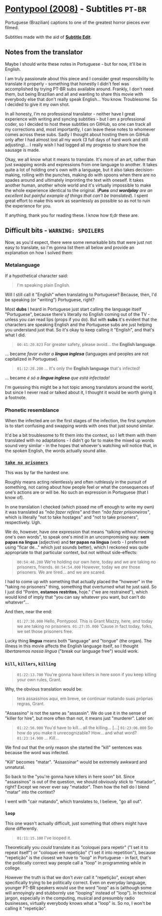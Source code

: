 # [Pontypool (2008)](https://www.rottentomatoes.com/m/pontypool) - Subtitles `PT-BR`

Portuguese (Brazilian) captions to one of the greatest horror pieces ever filmed.

Subtitles made with the aid of [**Subtitle Edit**](https://www.nikse.dk/subtitleedit).

## Notes from the translator

Maybe I should write these notes in Portuguese - but for now, it'll be in English.

I am truly passionate about this piece and I consider great responsibility to translate it properly - something that honestly I didn't feel was accomplished by trying PT-BR subs available around. Frankly, I don't need them, but being Brazilian and all and wanting to share this movie with everybody else that don't really speak English... You know. Troublesome. So I decided to give it my own shot.

In all honesty, I'm no professional translator - neither have I great experience with writing and syncing subtitles - but I *am* a professional coder, so I decided to host these subtitles on GitHub, so one can track all my corrections and, most importantly, I can leave these notes to whomever comes across these subs. Sadly I thought about hosting them on GitHub only after I had almost lost all my work (3 full days of hard work and still adjusting)... I really wish I had logged all my progress to share how the sausage is made.

Okay, we all know what it means to translate. It's more of an art, rather than just swapping words and expressions from one language to another. It takes quite a lot of holding one's own with a language, but it also takes decision-making, rolling with the punches, making do with spoons when there are no spades around and ultimately imprinting the text with oneself. It takes another human, another whole world and it's virtually impossible to make the whole experience identical to the original. (***Puns** and **wordplay** are an excellent but painful example of things that can't be translated*). I spent great effort to make this work as seamlessly as possible so as not to ruin the experience for you.

If anything, thank you for reading these. I know how tl;dr these are.

## Difficult bits - `WARNING: SPOILERS`

Now, as you'd expect, there were some remarkable bits that were just not easy to translate, so I'm gonna list them all below and provide an explanation on how I solved them:

### Metalanguage

If a hypothetical character said:

> I'm speaking plain English. 

Will I still call it "English" when translating to Portuguese? Because, then, I'd be speaking (or "writing") Portuguese, right?

Most **dubs** I heard in Portuguese just start calling the language itself "Portuguese", because there's literally no English coming out of the TV - unless you can read lips (props if you do). But with **subs** it's evident that the characters are speaking English and the Portuguese subs are just helping you understand just that. So it's okay to keep calling it "English", and that's what I did.

> `00:41:20.823` For greater safety, please avoid... the **English language**.

... became *favor evitar a **língua inglesa*** (languages and peoples are not capitalized in Portuguese).

> `01:12:28.200` ... It's only the **English language** that's infected!

... became *é só a **língua inglesa** que está infectada!*

I'm guessing this might be a hot topic among translators around the world, but since I never read or talked about it, I thought it would be worth giving it a footnote.

### Phonetic resemblance

When the infected are on the first stages of the infection, the first symptom is to start confusing and swapping words with ones that just sound similar.

It'd be a bit troublesome to fit them into the context, so I left them with them translated with no adaptations - I didn't go far to make the mixed up words sound very similar - in the hopes that whoever's watching will notice that, in the spoken English, the words actually sound alike.

### [`take no prisoners`](https://en.wiktionary.org/wiki/take_no_prisoners)

This was by far the hardest one.

Roughly means acting relentlessly and often ruthlessly in the pursuit of something, not caring about how people feel or what the consequences of one's actions are or will be. No such an expression in Portuguese (that I know of).

In one translation I checked (which pissed me off enough to write my own) it was translated as *"não fazer reféns"* and then *"não fazer prisioneiros"*, which is literally "not to take hostages" and "not to take prisoners", respectively. Ugh.

We do, however, have one expression that means "talking without mincing one's own words", to speak one's mind in an uncompromising way: **sem papas na língua** (adjective) and **ter papas na língua** (verb - I preferred using "ficar de..." which just sounds better), which I reckoned was quite appropriate to that particular context, but not without side-effects:

> `00:54:48.200` We're holding our own here, today and we are taking no prisoners, friends.
> `00:54:54.000` However, today we *are* those prisoners. We are tired... and we are scared.

I had to come up with something that actually placed the "however" in the "taking no prisoners" thing, something that overturned what he just said. So I just did "Porém, **estamos restritos**, hoje." ("we are restrained"), which would kind of imply that "you can say whatever you want, but can't do whatever"...

And then, near the end:

> `01:27:30.000` Hello, Pontypool. This is Grant Mazzy, here, and today we are taking no prisoners.
> `01:27:35.000` 'Cause in fact today, folks, we set those prisoners free.

Lucky thing **língua** means both "language" and "tongue" (the organ). The illness in this movie affects the English language itself, so I thought *libertaremos nossa língua* ("break our language free") would work.

### `kill`, `killers`, `killing`

> `01:22:13.700` You're gonna have killers in here soon if you keep killing your own rules, Grant.

Why, the obvious translation would be:

> terá assassinos aqui, em breve, se continuar matando suas próprias regras, Grant.

"Assassino" is not the same as "assassin". We do use it in the sense of "killer for hire", but more often than not, it means just "murderer".
Later on:

> `01:22:56.900` You'd have to kill... all the killing...
> [...]
> `01:23:06.000` So how do you make it unrecognizable? How... and what word?
> `01:23:14.900` ... *Kill*...

We find out that the only reason she started the "kill" sentences was because the word was infected.

"Kill" becomes "matar". "Assassinar" would be extremely awkward and unnatural.

So back to the "you're gonna have killers in here soon" bit. Since "assassinos" is out of the question, we should obviously stick to "matador", right? Except we never ever say "matador". Then how the hell do I blend "matar" into the context?

I went with "cair matando", which translates to, I believe, "go all out".

### `loop`

This one wasn't actually difficult, just something that others might have done differently.

> `01:11:15.100` I've looped it.

Theoretically you *could* translate it as "coloquei para repetir" ("I set it to repeat itself") or "coloquei em repetição" ("I set it into repetition"), because "repetição" is the closest we have to "loop" in Portuguese - in fact, that's the politically correct way people call a "loop" in programming while in college.

However the truth is that we don't *ever* call it "repetição", except when specifically trying to be politically correct. Even on everyday language, younger PT-BR speakers would use the word "loop" as is (although some will annoyingly and stubbornly use "looping" instead of "loop"). In technical jargon, especially in the computing, musical and presumbly radio businesses, virtually everybody knows what a "loop" is. So no, I won't be calling it "repetição".

<!-- to be continued -->

